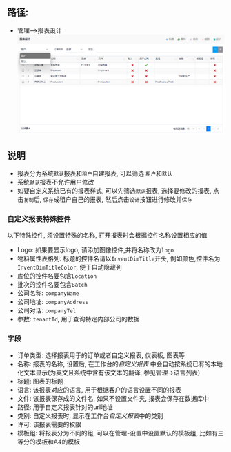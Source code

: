 ﻿## 路径: 
- 管理-->报表设计
![Index Report](../../images/Administration/index-report.png)

## 说明
- 报表分为系统`默认`报表和`租户`自建报表, 可以筛选 `租户`和`默认`
- 系统`默认`报表不允许用户修改
- 如要自定义系统已有的报表样式, 可以先筛选`默认`报表, 选择要修改的报表, 点击`复制`后, `保存`成租户自己的报表, 然后点击`设计`按钮进行修改并`保存`
### 自定义报表特殊控件
以下特殊控件, 须设置特殊的名称, 打开报表时会根据控件名称设置相应的值
- Logo: 如果要显示logo, 请添加图像控件,并将名称改为`logo`
- 物料属性表格列: 标题的控件名请以`InventDimTitle`开头, 例如颜色,控件名为`InventDimTitleColor`, 便于自动隐藏列
- 库位的控件名要包含`Location`
- 批次的控件名要包含`Batch`
- 公司名称: `companyName`
- 公司地址: `companyAddress`
- 公司对话: `companyTel`
- 参数: `tenantId`, 用于查询特定内部公司的数据

### 字段
- 订单类型: 选择报表用于的订单或者自定义报表, 仪表板, 图表等
- 名称: 报表的名称, 设置后, 在工作台的*自定义报表* 中会自动按系统已有的本地化文本显示(为英文且系统中含有该文本的翻译, 参见管理->语言列表)
- 标题: 图表的标题
- 语言: 该报表对应的语言, 用于根据客户的语言设置不同的报表
- 文件: 该报表保存成的文件名, 如果不设置文件夹, 报表会保存在数据库中
- 路径: 用于自定义报表针对的url地址
- 类别: 自定义报表时, 显示在工作台*自定义报表*中的类别
- 许可: 该报表需要的权限
- 模板组: 将报表分为不同的组, 可以在管理-设置中设置默认的模板组, 比如有三等分的模板和A4的模板